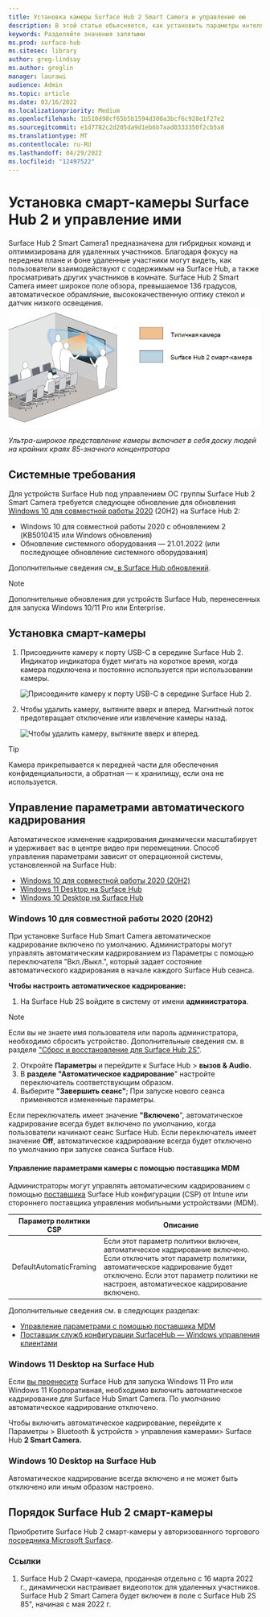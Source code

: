 ```yaml
---
title: Установка камеры Surface Hub 2 Smart Camera и управление ею
description: В этой статье объясняется, как установить параметры интеллектуальной камеры Surface Hub 2 и управлять ими.
keywords: Разделяйте значения запятыми
ms.prod: surface-hub
ms.sitesec: library
author: greg-lindsay
ms.author: greglin
manager: laurawi
audience: Admin
ms.topic: article
ms.date: 03/16/2022
ms.localizationpriority: Medium
ms.openlocfilehash: 1b510d98cf65b5b1594d300a3bcf6c928e1f27e2
ms.sourcegitcommit: e1d7782c2d205da9d1eb6b7aad0333350f2cb5a8
ms.translationtype: MT
ms.contentlocale: ru-RU
ms.lasthandoff: 04/29/2022
ms.locfileid: "12497522"
---
```

# <a name="install-and-manage-surface-hub-2-smart-camera"></a>Установка смарт-камеры Surface Hub 2 и управление ими

Surface Hub 2 Smart Camera1<sup></sup> предназначена для гибридных команд и оптимизирована для удаленных участников. Благодаря фокусу на переднем плане и фоне удаленные участники могут видеть, как пользователи взаимодействуют с содержимым на Surface Hub, а также просматривать других участников в комнате. Surface Hub 2 Smart Camera имеет широкое поле обзора, превышаемое 136 градусов, автоматическое обрамляние, высококачественную оптику стекол и датчик низкого освещения.
![Ультра-широкое представление камеры включает в себя доску людей на крайних краях 85-значного концентратора](images/surface-hub-2-smart-camera-fov.png)

*Ультра-широкое представление камеры включает в себя доску людей на крайних краях 85-значного концентратора*

## <a name="system-requirements"></a>Системные требования

Для устройств Surface Hub под управлением ОС группы Surface Hub 2 Smart Camera требуется следующее обновление для обновления [Windows 10 для совместной работы 2020](surface-hub-2020-update-whats-new.md) (20H2) на Surface Hub 2:

- Windows 10 для совместной работы 2020 с обновлением 2 (KB5010415 или Windows обновления)
- Обновление системного оборудования — 21.01.2022 (или последующее обновление системного оборудования)

Дополнительные сведения см[. в Surface Hub обновлений](surface-hub-update-history.md).

> [!NOTE]
> Дополнительные обновления для устройств Surface Hub, перенесенных для запуска Windows 10/11 Pro или Enterprise.

## <a name="install-smart-camera"></a>Установка смарт-камеры

1. Присоедините камеру к порту USB-C в середине Surface Hub 2. Индикатор индикатора будет мигать на короткое время, когда камера подключена и постоянно используется при использовании камеры.

     ![Присоедините камеру к порту USB-C в середине Surface Hub 2.](images/hub2smartcamera1.png)

2. Чтобы удалить камеру, вытяните вверх и вперед. Магнитный поток предотвращает отключение или извлечение камеры назад.

    ![Чтобы удалить камеру, вытяните вверх и вперед.](images/hub2smartcamera2.png)

> [!TIP]
> Камера прикрепывается к передней части для обеспечения конфиденциальности, а обратная — к хранилищу, если она не используется.

## <a name="manage-automatic-framing-settings"></a>Управление параметрами автоматического кадрирования

Автоматическое изменение кадрирования динамически масштабирует и удерживает вас в центре видео при перемещении. Способ управления параметрами зависит от операционной системы, установленной на Surface Hub:

- [Windows 10 для совместной работы 2020 (20H2)](#windows-10-team-2020-update-20h2)
- [Windows 11 Desktop на Surface Hub](#windows-11-desktop-on-surface-hub)
- [Windows 10 Desktop на Surface Hub](#windows-10-desktop-on-surface-hub)

### <a name="windows-10-team-2020-update-20h2"></a>Windows 10 для совместной работы 2020 (20H2)

При установке Surface Hub Smart Camera автоматическое кадрирование включено по умолчанию. Администраторы могут управлять автоматическим кадрированием из Параметры с помощью переключателя "Вкл./Выкл.", который задает состояние автоматического кадрирования в начале каждого Surface Hub сеанса.

**Чтобы настроить автоматическое кадрирование:**

1. На Surface Hub 2S войдите в систему от имени **администратора**.

> [!NOTE]
> Если вы не знаете имя пользователя или пароль администратора, необходимо сбросить устройство. Дополнительные сведения см. в разделе ["Сброс и восстановление для Surface Hub 2S"](/surface-hub/surface-hub-2s-recover-reset).

2. Откройте **Параметры** и перейдите к Surface Hub > **вызов & Audio.**
3. В **разделе "Автоматическое кадрирование**" настройте переключатель соответствующим образом. 
4. Выберите **"Завершить сеанс"**; При запуске нового сеанса применяются измененные параметры. 

Если переключатель имеет значение **"Включено**", автоматическое кадрирование всегда будет включено по умолчанию, когда пользователи начинают сеанс Surface Hub. Если переключатель имеет значение **Off**, автоматическое кадрирование всегда будет отключено по умолчанию при запуске сеанса Surface Hub.

#### <a name="manage-camera-settings-via-an-mdm-provider"></a>Управление параметрами камеры с помощью поставщика MDM

Администраторы могут управлять автоматическим кадрированием с помощью [поставщика](/windows/client-management/mdm/surfacehub-csp) Surface Hub конфигурации (CSP) от Intune или стороннего поставщика управления мобильными устройствами (MDM).

|Параметр политики CSP| Описание|
|------------------|------------|
|DefaultAutomaticFraming|Если этот параметр политики включен, автоматическое кадрирование включено. Если отключить этот параметр политики, автоматическое кадрирование будет отключено. Если этот параметр политики не настроен, автоматическое кадрирование включено. |

Дополнительные сведения см. в следующих разделах:

- [Управление параметрами с помощью поставщика MDM](/surface-hub/manage-settings-with-mdm-for-surface-hub#create-custom-configuration-profile)
- [Поставщик служб конфигурации SurfaceHub — Windows управления клиентами](/windows/client-management/mdm/surfacehub-csp)

### <a name="windows-11-desktop-on-surface-hub"></a>Windows 11 Desktop на Surface Hub

Если [вы перенесите](surface-hub-2s-migrate-os.md) Surface Hub для запуска Windows 11 Pro или Windows 11 Корпоративная, необходимо включить автоматическое кадрирование для Surface Hub Smart Camera. По умолчанию автоматическое кадрирование отключено.

Чтобы включить автоматическое кадрирование, перейдите к Параметры > Bluetooth & устройств > управления камерами> Surface Hub **2 Smart Camera.**

### <a name="windows-10-desktop-on-surface-hub"></a>Windows 10 Desktop на Surface Hub

Автоматическое кадрирование всегда включено и не может быть отключено или иным образом настроено.

## <a name="order-surface-hub-2-smart-camera"></a>Порядок Surface Hub 2 смарт-камеры

Приобретите Surface Hub 2 смарт-камеры у авторизованного торгового [посредника Microsoft Surface](https://www.microsoft.com/surface/business/where-to-buy-microsoft-surface?).

### <a name="references"></a>Ссылки

1. Surface Hub 2 Смарт-камера, проданная отдельно с 16 марта 2022 г., динамически настраивает видеопоток для удаленных участников. Surface Hub 2 Smart Camera будет включен в поле с Surface Hub 2S 85", начиная с мая 2022 г.

